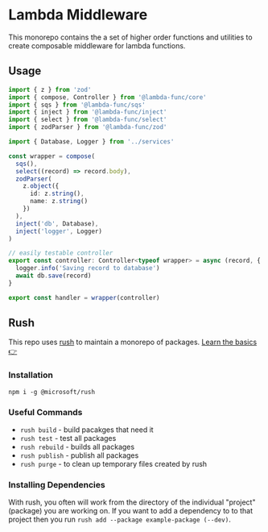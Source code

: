 # Lambda Middleware

This monorepo contains the a set of higher order functions and utilities to create composable middleware for lambda functions.

## Usage

```typescript
import { z } from 'zod'
import { compose, Controller } from '@lambda-func/core'
import { sqs } from '@lambda-func/sqs'
import { inject } from '@lambda-func/inject'
import { select } from '@lambda-func/select'
import { zodParser } from '@lambda-func/zod'

import { Database, Logger } from '../services'

const wrapper = compose(
  sqs(),
  select((record) => record.body),
  zodParser(
    z.object({
      id: z.string(),
      name: z.string()
    })
  ),
  inject('db', Database),
  inject('logger', Logger)
)

// easily testable controller
export const controller: Controller<typeof wrapper> = async (record, { logger, db }) => {
  logger.info('Saving record to database')
  await db.save(record)
}

export const handler = wrapper(controller)
```

## Rush

This repo uses [rush](https://rushjs.io/) to maintain a monorepo of packages. [Learn the basics 👉](https://rushjs.io/pages/developer/new_developer/)

### Installation

```
npm i -g @microsoft/rush
```

### Useful Commands

- `rush build` - build pacakges that need it
- `rush test` - test all packages
- `rush rebuild` - builds all packages
- `rush publish` - publish all packages
- `rush purge` - to clean up temporary files created by rush

### Installing Dependencies

With rush, you often will work from the directory of the individual "project" (package) you are working on. If you want to add a dependency to to that project then you run `rush add --package example-package (--dev)`.
